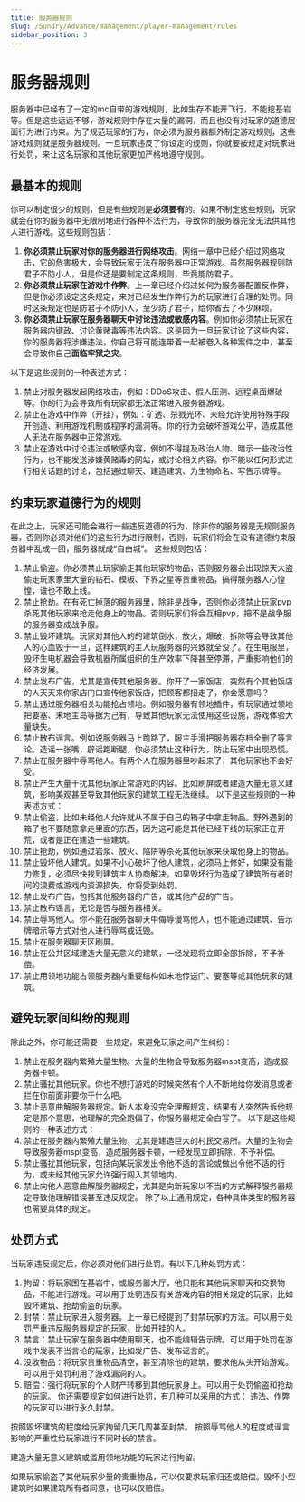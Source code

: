 ```yaml
---
title: 服务器规则
slug: /Sundry/Advance/management/player-management/rules
sidebar_position: 3
---
```


# 服务器规则

服务器中已经有了一定的mc自带的游戏规则，比如生存不能开飞行，不能挖基岩等。但是这些远远不够，游戏规则中存在大量的漏洞，而且也没有对玩家的道德层面行为进行约束。为了规范玩家的行为，你必须为服务器额外制定游戏规则，这些游戏规则就是服务器规则。一旦玩家违反了你设定的规则，你就要按规定对玩家进行处罚，来让这名玩家和其他玩家更加严格地遵守规则。

## 最基本的规则

你可以制定很少的规则，但是有些规则是**必须要有**的。如果不制定这些规则，玩家就会在你的服务器中无限制地进行各种不法行为，导致你的服务器完全无法供其他人进行游戏。这些规则包括：

1. **你必须禁止玩家对你的服务器进行网络攻击**。网络一章中已经介绍过网络攻击，它的危害极大，会导致玩家无法在服务器中正常游戏。虽然服务器规则防君子不防小人，但是你还是要制定这条规则，毕竟能防君子。
2. **你必须禁止玩家在游戏中作弊**。上一章已经介绍过如何为服务器配置反作弊，但是你必须设定这条规定，来对已经发生作弊行为的玩家进行合理的处罚。同时这条规定也是防君子不防小人，至少防了君子，给你省去了不少麻烦。
3. **你必须禁止玩家在服务器聊天中讨论违法或敏感内容**。例如你必须禁止玩家在服务器内键政、讨论黄赌毒等违法内容。这是因为一旦玩家讨论了这些内容，你的服务器将涉嫌违法，你自己将可能连带着一起被卷入各种案件之中，甚至会导致你自己**面临牢狱之灾**。


以下是这些规则的一种表述方式： 
1. 禁止对服务器发起网络攻击，例如：DDoS攻击、假人压测、远程桌面爆破等。你的行为会导致所有玩家都无法正常进入服务器游戏。
2. 禁止在游戏中作弊（开挂），例如：矿透、杀戮光环、未经允许使用特殊手段开创造、利用游戏机制或程序的漏洞等。你的行为会破坏游戏公平，造成其他人无法在服务器中正常游戏。
3. 禁止在游戏中讨论违法或敏感内容，例如不得提及政治人物、暗示一些政治性行为，也不能发送涉嫌黄赌毒的网站，或讨论相关内容。你不能以任何形式进行相关话题的讨论，包括通过聊天、建造建筑、为生物命名、写告示牌等。

## 约束玩家道德行为的规则

在此之上，玩家还可能会进行一些违反道德的行为，除非你的服务器是无规则服务器，否则你必须对他们的这些行为进行限制，否则，玩家们将会在没有道德约束服务器中乱成一团，服务器就成“自由城”。 这些规则包括：
1. 禁止偷盗。你必须禁止玩家偷走其他玩家的物品，否则服务器会出现惊天大盗偷走玩家家里大量的钻石、模板、下界之星等贵重物品，搞得服务器人心惶惶，谁也不敢上线。
2. 禁止抢劫。在有死亡掉落的服务器里，除非是战争，否则你必须禁止玩家pvp杀死其他玩家来抢走他身上的物品。否则玩家们将会互相pvp，把不是战争服的服务器变成战争服。
3. 禁止毁坏建筑。玩家对其他人的的建筑倒水，放火，爆破，拆除等会导致其他人的心血毁于一旦，这样建筑的主人玩服务器的兴致就全没了。在生电服里，毁坏生电机器会导致机器所属组织的生产效率下降甚至停滞，严重影响他们的经济发展。
4. 禁止发布广告，尤其是宣传其他服务器。你开了一家饭店，突然有个其他饭店的人天天来你家店门口宣传他家饭店，把顾客都招走了，你会愿意吗？
5. 禁止通过服务器相关功能抢占领地。例如服务器有领地插件，有玩家通过领地把要塞、末地主岛等据为己有，导致其他玩家无法使用这些设施，游戏体验大量缺失。
6. 禁止散布谣言。例如说服务器马上跑路了，服主手滑把服务器存档全删了等言论。造谣一张嘴，辟谣跑断腿，你必须禁止这种行为，防止玩家中出现恐慌。
7. 禁止在服务器中辱骂他人。有两个人在服务器里吵起来了，其他玩家也不会好受。
8. 禁止产生大量干扰其他玩家正常游戏的内容。比如刷屏或者建造大量无意义建筑，影响美观甚至导致其他玩家的建筑工程无法继续。
以下是这些规则的一种表述方式：
4. 禁止偷盗，比如未经他人允许就从不属于自己的箱子中拿走物品。野外遇到的箱子也不要随意拿走里面的东西，因为这可能是其他已经下线的玩家正在开荒，或者是正在建造一些建筑。
5. 禁止抢劫，例如通过岩浆、放火、陷阱等杀死其他玩家来获取他身上的物品。
6. 禁止毁坏他人建筑。如果不小心破坏了他人建筑，必须马上修好，如果没有能力修复，必须尽快找到建筑主人协商解决。如果毁坏行为造成了建筑所有者时间的浪费或游戏内资源损失，你将受到处罚。
7. 禁止发布广告，包括其他服务器的广告，或其他产品的广告。
8. 禁止散布谣言，无论是否与服务器相关。
9. 禁止辱骂他人。你不能在服务器聊天中侮辱谩骂他人，也不能通过建筑、告示牌暗示等方式对他人进行辱骂或诋毁。
10. 禁止在服务器聊天区刷屏。
11. 禁止在公共区域建造大量无意义的建筑，一经发现将立即全部拆除，不予补偿。
12. 禁止用领地功能占领服务器内重要结构如末地传送门、要塞等或其他玩家的建筑。

## 避免玩家间纠纷的规则

除此之外，你可能还需要一些规定，来避免玩家之间产生纠纷：
1. 禁止在服务器内繁殖大量生物。大量的生物会导致服务器mspt变高，造成服务器卡顿。
2. 禁止骚扰其他玩家。你也不想打游戏的时候突然有个人不断地给你发消息或者拦在你前面非要你干什么吧。
3. 禁止恶意曲解服务器规定。新人本身没完全理解规定，结果有人突然告诉他规定是那个意思，他理解的完全跑偏了，你服务器规定全白写了。
以下是这些规则的一种表述方式：
13. 禁止在服务器内繁殖大量生物，尤其是建造巨大的村民交易所。大量的生物会导致服务器mspt变高，造成服务器卡顿，一经发现立即拆除，不予补偿。
14. 禁止骚扰其他玩家，包括向某玩家发出令他不适的言论或做出令他不适的行为，或未经其他玩家允许强行闯入其领地内。
15. 禁止向他人恶意曲解服务器规定，尤其是向新玩家以不当的方式解释服务器规定导致他理解错误甚至违反规定。
除了以上通用规定，各种具体类型的服务器也需要具体的规定。

## 处罚方式

当玩家违反规定后，你必须对他们进行处罚。有以下几种处罚方式：
1. 拘留：将玩家困在基岩中，或服务器大厅，他只能和其他玩家聊天和交换物品，不能进行游戏。可以用于处罚违反有关游戏内容的相关规定的玩家，比如毁坏建筑、抢劫偷盗的玩家。
2. 封禁：禁止玩家进入服务器。上一章已经提到了封禁玩家的方法。可以用于处罚严重违反服务器规定的玩家，比如开挂的人。
3. 禁言：禁止玩家在服务器中使用聊天，也不能编辑告示牌。可以用于处罚在游戏中发表不当言论的玩家，比如发广告、发布谣言的。
4. 没收物品：将玩家贵重物品清空，甚至清除他的建筑，要求他从头开始游戏。可以用于处罚利用了游戏漏洞的人。
5. 赔偿：强行将玩家的个人财产转移到其他玩家身上。可以用于处罚偷盗和抢劫的玩家。
你还需要规定如何进行处罚，有几种可以采用的方式： 违法、作弊的玩家可以进行永久封禁。

按照毁坏建筑的程度给玩家拘留几天几周甚至封禁。 按照辱骂他人的程度或谣言影响的严重性给玩家进行不同时长的禁言。

建造大量无意义建筑或滥用领地功能的玩家进行拘留。

如果玩家偷盗了其他玩家少量的贵重物品，可以仅要求玩家归还或赔偿。毁坏小型建筑时如果建筑所有者同意，也可以仅赔偿。
